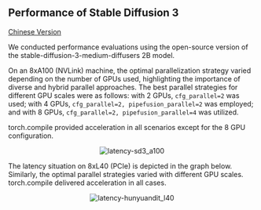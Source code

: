 ## Performance of Stable Diffusion 3
[Chinese Version](./sd3_zh.md)

We conducted performance evaluations using the open-source version of the stable-diffusion-3-medium-diffusers 2B model.

On an 8xA100 (NVLink) machine, the optimal parallelization strategy varied depending on the number of GPUs used, highlighting the importance of diverse and hybrid parallel approaches. The best parallel strategies for different GPU scales were as follows: with 2 GPUs, `cfg_parallel=2` was used; with 4 GPUs, `cfg_parallel=2, pipefusion_parallel=2` was employed; and with 8 GPUs, `cfg_parallel=2, pipefusion_parallel=4` was utilized.

torch.compile provided acceleration in all scenarios except for the 8 GPU configuration.

<div align="center">
    <img src="https://raw.githubusercontent.com/xdit-project/xdit_assets/main/performance/sd3/A100-SD3.png" 
    alt="latency-sd3_a100">
</div>

The latency situation on 8xL40 (PCIe) is depicted in the graph below. Similarly, the optimal parallel strategies varied with different GPU scales. torch.compile delivered acceleration in all cases.

<div align="center">
    <img src="https://raw.githubusercontent.com/xdit-project/xdit_assets/main/performance/sd3/L40-SD3.png" 
    alt="latency-hunyuandit_l40">
</div>